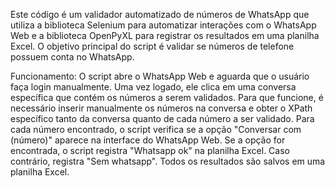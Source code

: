 Este código é um validador automatizado de números de WhatsApp que utiliza a biblioteca Selenium para automatizar interações com o WhatsApp Web e a biblioteca OpenPyXL para registrar os resultados em uma planilha Excel. O objetivo principal do script é validar se números de telefone possuem conta no WhatsApp.

Funcionamento:
O script abre o WhatsApp Web e aguarda que o usuário faça login manualmente.
Uma vez logado, ele clica em uma conversa específica que contém os números a serem validados. Para que funcione, é necessário inserir manualmente os números na conversa e obter o XPath específico tanto da conversa quanto de cada número a ser validado.
Para cada número encontrado, o script verifica se a opção "Conversar com (número)" aparece na interface do WhatsApp Web.
Se a opção for encontrada, o script registra "Whatsapp ok" na planilha Excel.
Caso contrário, registra "Sem whatsapp".
Todos os resultados são salvos em uma planilha Excel.
